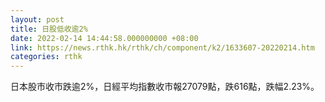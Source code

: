 ```yaml
---
layout: post
title: 日股低收逾2%
date: 2022-02-14 14:44:58.000000000 +08:00
link: https://news.rthk.hk/rthk/ch/component/k2/1633607-20220214.htm
categories: rthk
---
```


日本股市收市跌逾2%，日經平均指數收市報27079點，跌616點，跌幅2.23%。
